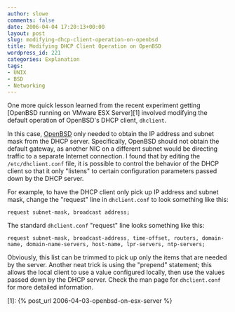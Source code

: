 ```yaml
---
author: slowe
comments: false
date: 2006-04-04 17:20:13+00:00
layout: post
slug: modifying-dhcp-client-operation-on-openbsd
title: Modifying DHCP Client Operation on OpenBSD
wordpress_id: 221
categories: Explanation
tags:
- UNIX
- BSD
- Networking
---
```


One more quick lesson learned from the recent experiment getting [OpenBSD running on VMware ESX Server][1] involved modifying the default operation of OpenBSD's DHCP client, `dhclient`.

In this case, [OpenBSD](http://www.openbsd.org/) only needed to obtain the IP address and subnet mask from the DHCP server. Specifically, OpenBSD should not obtain the default gateway, as another NIC on a different subnet would be directing traffic to a separate Internet connection. I found that by editing the `/etc/dhclient.conf` file, it is possible to control the behavior of the DHCP client so that it only "listens" to certain configuration parameters passed down by the DHCP server.

For example, to have the DHCP client only pick up IP address and subnet mask, change the "request" line in `dhclient.conf` to look something like this:

    request subnet-mask, broadcast address;

The standard `dhclient.conf` "request" line looks something like this:

    request subnet-mask, broadcast-address, time-offset, routers, domain-name, domain-name-servers, host-name, lpr-servers, ntp-servers;

Obviously, this list can be trimmed to pick up only the items that are needed by the server. Another neat trick is using the "prepend" statement; this allows the local client to use a value configured locally, then use the values passed down by the DHCP server. Check the man page for `dhclient.conf` for more detailed information.

[1]: {% post_url 2006-04-03-openbsd-on-esx-server %}
